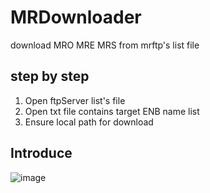 # MRDownloader
download MRO MRE MRS  from mrftp's list file
## step by step
1. Open ftpServer list's file
2. Open txt file contains target ENB name list 
3. Ensure local path for download

## Introduce
![image](https://github.com/JenneyHuang/MRDownloader/blob/master/introduce.png)
